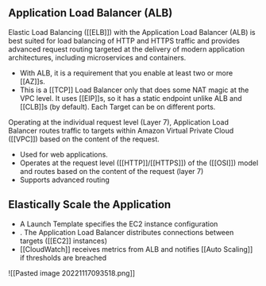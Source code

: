## Application Load Balancer (ALB)

Elastic Load Balancing ([[ELB]]) with the Application Load Balancer (ALB) is best suited for load balancing of HTTP and HTTPS traffic and provides advanced request routing targeted at the delivery of modern application architectures, including microservices and containers.

*   With ALB, it is a requirement that you enable at least two or more [[AZ]]s.
*   This is a [[TCP]] Load Balancer only that does some NAT magic at the VPC level. It uses [[EIP]]s, so it has a static endpoint unlike ALB and [[CLB]]s (by default). Each Target can be on different ports.

Operating at the individual request level (Layer 7), Application Load Balancer routes traffic to targets within Amazon Virtual Private Cloud ([[VPC]]) based on the content of the request.

*   Used for web applications.
*    Operates at the request level ([[HTTP]]/[[HTTPS]]) of the ([[OSI]]) model and routes based on the content of the request (layer 7) 
*    Supports advanced routing

## Elastically Scale the Application

*   A Launch Template specifies the EC2 instance configuration
* . The Application Load Balancer distributes connections between targets ([[EC2]] instances)
*   [[CloudWatch]] receives metrics from ALB and notifies [[Auto Scaling]] if thresholds are breached

![[Pasted image 20221117093518.png]]
